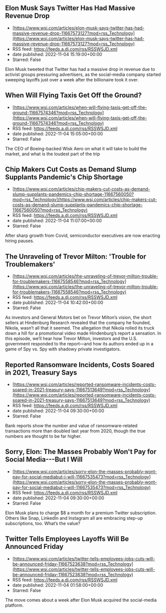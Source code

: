## Elon Musk Says Twitter Has Had Massive Revenue Drop
 - [https://www.wsj.com/articles/elon-musk-says-twitter-has-had-massive-revenue-drop-11667573127?mod=rss_Technology](https://www.wsj.com/articles/elon-musk-says-twitter-has-had-massive-revenue-drop-11667573127?mod=rss_Technology)
 - RSS feed: https://feeds.a.dj.com/rss/RSSWSJD.xml
 - date published: 2022-11-04 15:19:00+00:00
 - Starred: False

Elon Musk tweeted that Twitter has had a massive drop in revenue due to activist groups pressuring advertisers, as the social-media company started sweeping layoffs just over a week after the billionaire took it over.

## When Will Flying Taxis Get Off the Ground?
 - [https://www.wsj.com/articles/when-will-flying-taxis-get-off-the-ground-11667574346?mod=rss_Technology](https://www.wsj.com/articles/when-will-flying-taxis-get-off-the-ground-11667574346?mod=rss_Technology)
 - RSS feed: https://feeds.a.dj.com/rss/RSSWSJD.xml
 - date published: 2022-11-04 15:05:00+00:00
 - Starred: False

The CEO of Boeing-backed Wisk Aero on what it will take to build the market, and what is the loudest part of the trip

## Chip Makers Cut Costs as Demand Slump Supplants Pandemic's Chip Shortage
 - [https://www.wsj.com/articles/chip-makers-cut-costs-as-demand-slump-supplants-pandemics-chip-shortage-11667560050?mod=rss_Technology](https://www.wsj.com/articles/chip-makers-cut-costs-as-demand-slump-supplants-pandemics-chip-shortage-11667560050?mod=rss_Technology)
 - RSS feed: https://feeds.a.dj.com/rss/RSSWSJD.xml
 - date published: 2022-11-04 11:07:00+00:00
 - Starred: False

After sharp growth from Covid, semiconductor executives are now enacting hiring pauses.

## The Unraveling of Trevor Milton: 'Trouble for Troublemakers'
 - [https://www.wsj.com/articles/the-unraveling-of-trevor-milton-trouble-for-troublemakers-11667558546?mod=rss_Technology](https://www.wsj.com/articles/the-unraveling-of-trevor-milton-trouble-for-troublemakers-11667558546?mod=rss_Technology)
 - RSS feed: https://feeds.a.dj.com/rss/RSSWSJD.xml
 - date published: 2022-11-04 10:42:00+00:00
 - Starred: False

As investors and General Motors bet on Trevor Milton’s vision, the short sellers at Hindenburg Research revealed that the company he founded, Nikola, wasn’t all that it seemed. The allegation that Nikola rolled its truck down a hill for a promotional video made Hindenburg’s report a sensation. In this episode, we’ll hear how Trevor Milton, investors and the U.S. government responded to the report—and how its authors ended up in a game of Spy vs. Spy with shadowy private investigators.

## Reported Ransomware Incidents, Costs Soared in 2021, Treasury Says
 - [https://www.wsj.com/articles/reported-ransomware-incidents-costs-soared-in-2021-treasury-says-11667513649?mod=rss_Technology](https://www.wsj.com/articles/reported-ransomware-incidents-costs-soared-in-2021-treasury-says-11667513649?mod=rss_Technology)
 - RSS feed: https://feeds.a.dj.com/rss/RSSWSJD.xml
 - date published: 2022-11-04 09:30:00+00:00
 - Starred: False

Bank reports show the number and value of ransomware-related transactions more than doubled last year from 2020, though the true numbers are thought to be far higher.

## Sorry, Elon: The Masses Probably Won't Pay for Social Media---But I Will
 - [https://www.wsj.com/articles/sorry-elon-the-masses-probably-wont-pay-for-social-mediabut-i-will-11667535473?mod=rss_Technology](https://www.wsj.com/articles/sorry-elon-the-masses-probably-wont-pay-for-social-mediabut-i-will-11667535473?mod=rss_Technology)
 - RSS feed: https://feeds.a.dj.com/rss/RSSWSJD.xml
 - date published: 2022-11-04 09:30:00+00:00
 - Starred: False

Elon Musk plans to charge $8 a month for a premium Twitter subscription. Others like Snap, LinkedIn and Instagram all are embracing step-up subscriptions, too. What’s the value?

## Twitter Tells Employees Layoffs Will Be Announced Friday
 - [https://www.wsj.com/articles/twitter-tells-employees-jobs-cuts-will-be-announced-friday-11667523638?mod=rss_Technology](https://www.wsj.com/articles/twitter-tells-employees-jobs-cuts-will-be-announced-friday-11667523638?mod=rss_Technology)
 - RSS feed: https://feeds.a.dj.com/rss/RSSWSJD.xml
 - date published: 2022-11-04 01:58:00+00:00
 - Starred: False

The move comes about a week after Elon Musk acquired the social-media platform.
